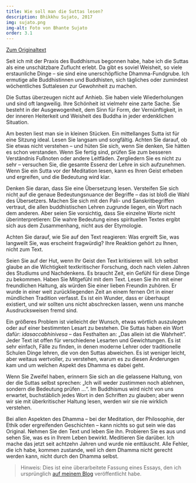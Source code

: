 ```yaml
---
title: Wie soll man die Suttas lesen?
description: Bhikkhu Sujato, 2017
img: sujato.png
img-alt: Foto von Bhante Sujato
order: 3.1
---
```


[Zum Originaltext](https://discourse.suttacentral.net/t/how-to-read-the-suttas/6676)

Seit ich mit der Praxis des Buddhismus begonnen habe, habe ich die Suttas als eine unschätzbare Zuflucht erlebt. Da gibt es soviel Weisheit, so viele erstaunliche Dinge – sie sind eine unerschöpfliche Dhamma-Fundgrube. Ich ermutige alle Buddhistinnen und Buddhisten, sich tägliches oder zumindest wöchentliches Suttalesen zur Gewohnheit zu machen.

Die Suttas überzeugen nicht auf Anhieb. Sie haben viele Wiederholungen und sind oft langweilig. Ihre Schönheit ist vielmehr eine zarte Sache. Sie besteht in der Ausgewogenheit, dem Sinn für Form, der Vernünftigkeit, in der inneren Heiterkeit und Weisheit des Buddha in jeder erdenklichen Situation.

Am besten liest man sie in kleinen Stücken. Ein mittellanges Sutta ist für eine Sitzung ideal. Lesen Sie langsam und sorgfältig. Achten Sie darauf, ob Sie etwas nicht verstehen – und hüten Sie sich, wenn Sie denken, Sie hätten es schon verstanden. Wenn Sie fertig sind, prüfen Sie zum besseren Verständnis Fußnoten oder andere Leitfäden. Zergliedern Sie es nicht zu sehr – versuchen Sie, die gesamte Essenz der Lehre in sich aufzunehmen. Wenn Sie ein Sutta vor der Meditation lesen, kann es Ihren Geist erheben und ergreifen, und die Bedeutung wird klar.

Denken Sie daran, dass Sie eine Übersetzung lesen. Versteifen Sie sich nicht auf die genaue Bedeutungsnuance der Begriffe – das ist bloß die Wahl des Übersetzers. Machen Sie sich mit den Pali- und Sanskritbegriffen vertraut, die allen buddhistischen Lehren zugrunde liegen, ein Wort nach dem anderen. Aber seien Sie vorsichtig, dass Sie einzelne Worte nicht überinterpretieren: Die wahre Bedeutung eines spirituellen Textes ergibt sich aus dem Zusammenhang, nicht aus der Etymologie.

Achten Sie darauf, wie Sie auf den Text reagieren: Was ergreift Sie, was langweilt Sie, was erscheint fragwürdig? Ihre Reaktion gehört zu Ihnen, nicht zum Text.

Seien Sie auf der Hut, wenn Ihr Geist den Text kritisieren will. Ich selbst glaube an die Wichtigkeit textkritischer Forschung, doch nach vielen Jahren des Studiums und Nachdenkens. Es braucht Zeit, ein Gefühl für diese Dinge zu bekommen. Haben Sie Mitgefühl mit dem Text. Lesen Sie ihn mit einer freundlichen Haltung, als würden Sie einer lieben Freundin zuhören. Er wurde in einer weit zurückliegenden Zeit an einem fernen Ort in einer mündlichen Tradition verfasst. Es ist ein Wunder, dass er überhaupt existiert, und wir sollten uns nicht abschrecken lassen, wenn uns manche Ausdrucksweisen fremd sind.

Ein größeres Problem ist vielleicht der Wunsch, etwas wörtlich auszulegen oder auf einer bestimmten Lesart zu bestehen. Die Suttas haben ein Wort dafür: *idasaccabhinivesa* – das Festhalten an: „Das allein ist die Wahrheit“. Jeder Text ist offen für verschiedene Lesarten und Gewichtungen. Es ist sehr einfach, Fälle zu finden, in denen moderne Lehrer oder traditionelle Schulen Dinge lehren, die von den Suttas abweichen. Es ist weniger leicht, aber weitaus wertvoller, zu verstehen, warum es zu diesen Änderungen kam und um welchen Aspekt des Dhamma es dabei geht.

Wenn Sie Zweifel haben, erinnern Sie sich an die gelassene Haltung, von der die Suttas selbst sprechen: „Ich will weder zustimmen noch ablehnen, sondern die Bedeutung prüfen …“. Im Buddhismus wird nicht von uns erwartet, buchstäblich jedes Wort in den Schriften zu glauben; aber wenn wir sie mit überkritischer Haltung lesen, werden wir sie nie wirklich verstehen.

Bei allen Aspekten des Dhamma – bei der Meditation, der Philosophie, der Ethik oder ergreifenden Geschichten – kann nichts so gut sein wie das Original. Nehmen Sie den Text und leben Sie ihn. Probieren Sie es aus und sehen Sie, was es in Ihrem Leben bewirkt. Meditieren Sie darüber. Ich mache das jetzt seit achtzehn Jahren und wurde nie enttäuscht. Alle Fehler, die ich habe, kommen zustande, weil ich dem Dhamma nicht gerecht werden kann, nicht durch den Dhamma selbst.

> Hinweis: Dies ist eine überarbeitete Fassung eines Essays, den ich ursprünglich [auf meinem Blog](https://sujato.wordpress.com/2010/03/31/reading-the-suttas/) veröffentlicht habe.
